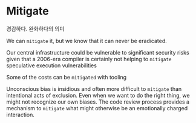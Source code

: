 # Mitigate

경감하다. 완화하다의 의미


We can `mitigate` it, but we know that it can never be eradicated.


Our central infrastructure could be vulnerable to significant security risks 
given that a 2006-era compiler is certainly not helping to `mitigate` speculative execution vulnerabilities


Some of the costs can be `mitigated` with tooling

Unconscious bias is insidious and often more difficult to `mitigate` than intentional acts of exclusion. 
Even when we want to do the right thing, we might not recognize our own biases.
The code review process provides a mechanism to `mitigate` what might otherwise be an emotionally charged interaction. 
